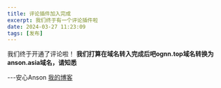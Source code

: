 ```yaml
---
title: 评论插件加入完成
excerpt: 我们终于有一个评论插件啦
date: 2024-03-27 11:23:09
tags: [发布]
---
```

我们终于开通了评论啦！
**我们打算在域名转入完成后吧ognn.top域名转换为anson.asia域名，请知悉**

---安心Anson [我的博客](https://blog.anson.asia/)
